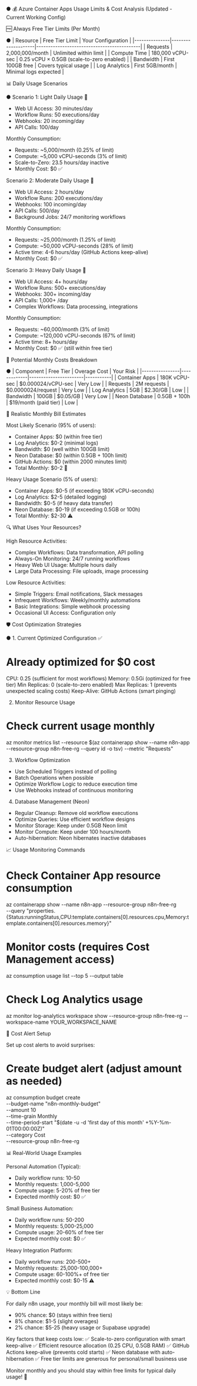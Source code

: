 ● 💰 Azure Container Apps Usage Limits & Cost Analysis (Updated - Current Working Config)

  🆓 Always Free Tier Limits (Per Month)

● | Resource      | Free Tier Limit    | Your Configuration                         |
  |---------------|--------------------|--------------------------------------------|
  | Requests      | 2,000,000/month    | Unlimited within limit                     |
  | Compute Time  | 180,000 vCPU-sec   | 0.25 vCPU × 0.5GB (scale-to-zero enabled)  |
  | Bandwidth     | First 100GB free   | Covers typical usage                       |
  | Log Analytics | First 5GB/month    | Minimal logs expected                      |

  📊 Daily Usage Scenarios

● Scenario 1: Light Daily Usage 📱

  - Web UI Access: 30 minutes/day
  - Workflow Runs: 50 executions/day
  - Webhooks: 20 incoming/day
  - API Calls: 100/day

  Monthly Consumption:
  - Requests: ~5,000/month (0.25% of limit)
  - Compute: ~5,000 vCPU-seconds (3% of limit)
  - Scale-to-Zero: 23.5 hours/day inactive
  - Monthly Cost: $0 ✅

  Scenario 2: Moderate Daily Usage 💼

  - Web UI Access: 2 hours/day
  - Workflow Runs: 200 executions/day
  - Webhooks: 100 incoming/day
  - API Calls: 500/day
  - Background Jobs: 24/7 monitoring workflows

  Monthly Consumption:
  - Requests: ~25,000/month (1.25% of limit)
  - Compute: ~50,000 vCPU-seconds (28% of limit)
  - Active time: 4-6 hours/day (GitHub Actions keep-alive)
  - Monthly Cost: $0 ✅

  Scenario 3: Heavy Daily Usage 🚀

  - Web UI Access: 4+ hours/day
  - Workflow Runs: 500+ executions/day
  - Webhooks: 300+ incoming/day
  - API Calls: 1,000+ /day
  - Complex Workflows: Data processing, integrations

  Monthly Consumption:
  - Requests: ~60,000/month (3% of limit)
  - Compute: ~120,000 vCPU-seconds (67% of limit)
  - Active time: 8+ hours/day
  - Monthly Cost: $0 ✅ (still within free tier)

  💸 Potential Monthly Costs Breakdown

● | Component      | Free Tier   | Overage Cost          | Your Risk |
  |----------------|-------------|-----------------------|-----------|
  | Container Apps | 180K vCPU-sec | $0.000024/vCPU-sec    | Very Low  |
  | Requests       | 2M requests | $0.0000024/request    | Very Low  |
  | Log Analytics  | 5GB         | $2.30/GB              | Low       |
  | Bandwidth      | 100GB       | $0.05/GB              | Very Low  |
  | Neon Database  | 0.5GB + 100h | $19/month (paid tier)  | Low       |

  🎯 Realistic Monthly Bill Estimates

  Most Likely Scenario (95% of users):

  - Container Apps: $0 (within free tier)
  - Log Analytics: $0-2 (minimal logs)
  - Bandwidth: $0 (well within 100GB limit)
  - Neon Database: $0 (within 0.5GB + 100h limit)
  - GitHub Actions: $0 (within 2000 minutes limit)
  - Total Monthly: $0-2 🎉

  Heavy Usage Scenario (5% of users):

  - Container Apps: $0-5 (if exceeding 180K vCPU-seconds)
  - Log Analytics: $2-5 (detailed logging)
  - Bandwidth: $0-5 (if heavy data transfer)
  - Neon Database: $0-19 (if exceeding 0.5GB or 100h)
  - Total Monthly: $2-30 ⚠️

  🔍 What Uses Your Resources?

  High Resource Activities:

  - Complex Workflows: Data transformation, API polling
  - Always-On Monitoring: 24/7 running workflows
  - Heavy Web UI Usage: Multiple hours daily
  - Large Data Processing: File uploads, image processing

  Low Resource Activities:

  - Simple Triggers: Email notifications, Slack messages
  - Infrequent Workflows: Weekly/monthly automations
  - Basic Integrations: Simple webhook processing
  - Occasional UI Access: Configuration only

  🛡️ Cost Optimization Strategies

● 1. Current Optimized Configuration ✅

  # Already optimized for $0 cost
  CPU: 0.25 (sufficient for most workflows)
  Memory: 0.5Gi (optimized for free tier)
  Min Replicas: 0 (scale-to-zero enabled)
  Max Replicas: 1 (prevents unexpected scaling costs)
  Keep-Alive: GitHub Actions (smart pinging)

  2. Monitor Resource Usage

  # Check current usage monthly
  az monitor metrics list --resource $(az containerapp show --name n8n-app --resource-group n8n-free-rg --query id -o tsv) --metric
   "Requests"

  3. Workflow Optimization

  - Use Scheduled Triggers instead of polling
  - Batch Operations when possible
  - Optimize Workflow Logic to reduce execution time
  - Use Webhooks instead of continuous monitoring

  4. Database Management (Neon)

  - Regular Cleanup: Remove old workflow executions
  - Optimize Queries: Use efficient workflow designs
  - Monitor Storage: Keep under 0.5GB Neon limit
  - Monitor Compute: Keep under 100 hours/month
  - Auto-hibernation: Neon hibernates inactive databases

  📈 Usage Monitoring Commands

  # Check Container App resource consumption
  az containerapp show --name n8n-app --resource-group n8n-free-rg \
    --query
  "properties.{Status:runningStatus,CPU:template.containers[0].resources.cpu,Memory:template.containers[0].resources.memory}"

  # Monitor costs (requires Cost Management access)
  az consumption usage list --top 5 --output table

  # Check Log Analytics usage
  az monitor log-analytics workspace show --resource-group n8n-free-rg --workspace-name YOUR_WORKSPACE_NAME

  🚨 Cost Alert Setup

  Set up cost alerts to avoid surprises:

  # Create budget alert (adjust amount as needed)
  az consumption budget create \
    --budget-name "n8n-monthly-budget" \
    --amount 10 \
    --time-grain Monthly \
    --time-period-start "$(date -u -d 'first day of this month' +%Y-%m-01T00:00:00Z)" \
    --category Cost \
    --resource-group n8n-free-rg

  📊 Real-World Usage Examples

  Personal Automation (Typical):

  - Daily workflow runs: 10-50
  - Monthly requests: 1,000-5,000
  - Compute usage: 5-20% of free tier
  - Expected monthly cost: $0 ✅

  Small Business Automation:

  - Daily workflow runs: 50-200
  - Monthly requests: 5,000-25,000
  - Compute usage: 20-60% of free tier
  - Expected monthly cost: $0 ✅

  Heavy Integration Platform:

  - Daily workflow runs: 200-500+
  - Monthly requests: 25,000-100,000+
  - Compute usage: 60-100%+ of free tier
  - Expected monthly cost: $0-15 ⚠️

  💡 Bottom Line

  For daily n8n usage, your monthly bill will most likely be:

  - 90% chance: $0 (stays within free tiers)
  - 8% chance: $1-5 (slight overages)
  - 2% chance: $5-25 (heavy usage or Supabase upgrade)

  Key factors that keep costs low:
  ✅ Scale-to-zero configuration with smart keep-alive
  ✅ Efficient resource allocation (0.25 CPU, 0.5GB RAM)
  ✅ GitHub Actions keep-alive (prevents cold starts)
  ✅ Neon database with auto-hibernation
  ✅ Free tier limits are generous for personal/small business use

  Monitor monthly and you should stay within free limits for typical daily usage! 🎯